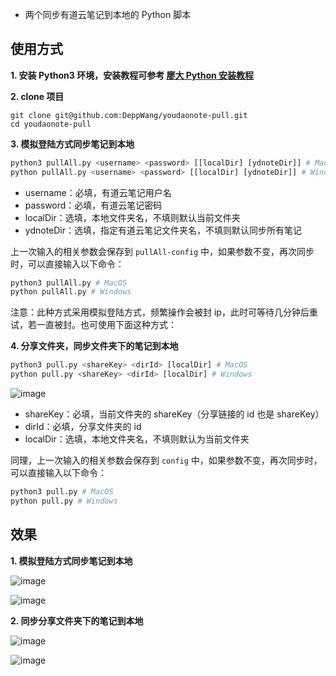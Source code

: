 * 两个同步有道云笔记到本地的 Python 脚本

## 使用方式
**1. 安装 Python3 环境，安装教程可参考 [廖大 Python 安装教程](https://www.liaoxuefeng.com/wiki/1016959663602400/1016959856222624)**

**2. clone 项目**
```
git clone git@github.com:DeppWang/youdaonote-pull.git
cd youdaonote-pull
```
**3. 模拟登陆方式同步笔记到本地**

```Python
python3 pullAll.py <username> <password> [[localDir] [ydnoteDir]] # MacOS
python pullAll.py <username> <password> [[localDir] [ydnoteDir]] # Windows
```
* username：必填，有道云笔记用户名
* password：必填，有道云笔记密码
* localDir：选填，本地文件夹名，不填则默认当前文件夹
* ydnoteDir：选填，指定有道云笔记文件夹名，不填则默认同步所有笔记

上一次输入的相关参数会保存到 `pullAll-config` 中，如果参数不变，再次同步时，可以直接输入以下命令：
```Python
python3 pullAll.py # MacOS
python pullAll.py # Windows
```
注意：此种方式采用模拟登陆方式，频繁操作会被封 ip，此时可等待几分钟后重试，若一直被封。也可使用下面这种方式：

**4. 分享文件夹，同步文件夹下的笔记到本地**

```Python
python3 pull.py <shareKey> <dirId> [localDir] # MacOS
python pull.py <shareKey> <dirId> [localDir] # Windows
```
![image](http://note.youdao.com/yws/public/resource/f2400df719fa3e0492bfa8cdda723446/WEB6bb8fd02a371ef8058729d580b72d155/64AF0B8E0BBF41A69DAFFED920C5ADEA)

* shareKey：必填，当前文件夹的 shareKey（分享链接的 id 也是 shareKey）
* dirId：必填，分享文件夹的 id
* localDir：选填，本地文件夹名，不填则默认为当前文件夹

同理，上一次输入的相关参数会保存到 `config` 中，如果参数不变，再次同步时，可以直接输入以下命令：
```Python
python3 pull.py # MacOS
python pull.py # Windows
```
## 效果
**1. 模拟登陆方式同步笔记到本地**

![image](http://note.youdao.com/yws/public/resource/f2400df719fa3e0492bfa8cdda723446/WEB6bb8fd02a371ef8058729d580b72d155/5EB1F34062DA4C6082EC8ECEB53EB7C7)

![image](http://note.youdao.com/yws/public/resource/f2400df719fa3e0492bfa8cdda723446/WEB6bb8fd02a371ef8058729d580b72d155/458B3386F5AF4F7984B09683F3DA02BB)

**2. 同步分享文件夹下的笔记到本地**

![image](http://note.youdao.com/yws/public/resource/f2400df719fa3e0492bfa8cdda723446/WEB6bb8fd02a371ef8058729d580b72d155/7AFC5841756141EA911C5B6EAD02FFC5)

![image](http://note.youdao.com/yws/public/resource/f2400df719fa3e0492bfa8cdda723446/WEB6bb8fd02a371ef8058729d580b72d155/00C16137F3B54F7AAD9D8D981789307A)